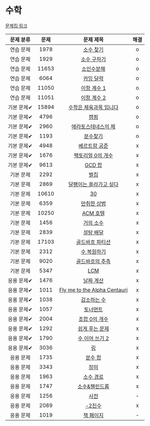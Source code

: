 # 수학

[문제집 링크](https://www.acmicpc.net/workbook/view/8174)

| 문제 분류 | 문제 | 문제 제목 | 해결 |
| :--: | :--: | :--: | :--: |
| 연습 문제 | 1978 | [소수 찾기](https://www.acmicpc.net/problem/1978) | o |
| 연습 문제 | 1929 | [소수 구하기](https://www.acmicpc.net/problem/1929) | o |
| 연습 문제 | 11653 | [소인수분해](https://www.acmicpc.net/problem/11653) | o |
| 연습 문제 | 6064 | [카잉 달력](https://www.acmicpc.net/problem/6064) | o |
| 연습 문제 | 11050 | [이항 계수 1](https://www.acmicpc.net/problem/11050) | o |
| 연습 문제 | 11051 | [이항 계수 2](https://www.acmicpc.net/problem/11051) | o |
| 기본 문제✔ | 15894 | [수학은 체육과목 입니다](https://www.acmicpc.net/problem/15894) | o |
| 기본 문제✔ | 4796 | [캠핑](https://www.acmicpc.net/problem/4796) | o |
| 기본 문제✔ | 2960 | [에라토스테네스의 체](https://www.acmicpc.net/problem/2960) | o |
| 기본 문제✔ | 1193 | [분수찾기](https://www.acmicpc.net/problem/1193) | o |
| 기본 문제✔ | 4948 | [베르트랑 공준](https://www.acmicpc.net/problem/4948) | x |
| 기본 문제✔ | 1676 | [팩토리얼 0의 개수](https://www.acmicpc.net/problem/1676) | x |
| 기본 문제✔ | 9613 | [GCD 합](https://www.acmicpc.net/problem/9613) | x |
| 기본 문제 | 2292 | [벌집](https://www.acmicpc.net/problem/2292) | x |
| 기본 문제 | 2869 | [달팽이는 올라가고 싶다](https://www.acmicpc.net/problem/2869) | x |
| 기본 문제 | 10610 | [30](https://www.acmicpc.net/problem/10610) | x |
| 기본 문제 | 6359 | [만취한 상범](https://www.acmicpc.net/problem/6359) | x |
| 기본 문제 | 10250 | [ACM 호텔](https://www.acmicpc.net/problem/10250) | x |
| 기본 문제 | 1456 | [거의 소수](https://www.acmicpc.net/problem/1456) | x |
| 기본 문제 | 2839 | [설탕 배달](https://www.acmicpc.net/problem/2839) | x |
| 기본 문제 | 17103 | [골드바흐 파티션](https://www.acmicpc.net/problem/17103) | x |
| 기본 문제 | 2312 | [수 복원하기](https://www.acmicpc.net/problem/2312) | x |
| 기본 문제 | 9020 | [골드바흐의 추측](https://www.acmicpc.net/problem/9020) | x |
| 기본 문제 | 5347 | [LCM](https://www.acmicpc.net/problem/5347) | x |
| 응용 문제✔ | 1476 | [날짜 계산](https://www.acmicpc.net/problem/1476) | x |
| 응용 문제✔ | 1011 | [Fly me to the Alpha Centauri](https://www.acmicpc.net/problem/1011) | x |
| 응용 문제✔ | 1038 | [감소하는 수](https://www.acmicpc.net/problem/1038) | x |
| 응용 문제✔ | 1057 | [토너먼트](https://www.acmicpc.net/problem/1057) | x |
| 응용 문제✔ | 2004 | [조합 0의 개수](https://www.acmicpc.net/problem/2004) | x |
| 응용 문제✔ | 1292 | [쉽게 푸는 문제](https://www.acmicpc.net/problem/1292) | x |
| 응용 문제✔ | 1790 | [수 이어 쓰기 2](https://www.acmicpc.net/problem/1790) | x |
| 응용 문제✔ | 3036 | [링](https://www.acmicpc.net/problem/3036) | x |
| 응용 문제 | 1735 | [분수 합](https://www.acmicpc.net/problem/1735) | x |
| 응용 문제 | 3343 | [장미](https://www.acmicpc.net/problem/3343) | x |
| 응용 문제 | 1963 | [소수 경로](https://www.acmicpc.net/problem/1963) | x |
| 응용 문제 | 1747 | [소수&amp;팰린드롬](https://www.acmicpc.net/problem/1747) | x |
| 응용 문제 | 1256 | [사전](https://www.acmicpc.net/problem/1256) | - |
| 응용 문제 | 2089 | [-2진수](https://www.acmicpc.net/problem/2089) | x |
| 응용 문제 | 1019 | [책 페이지](https://www.acmicpc.net/problem/1019) | - |
